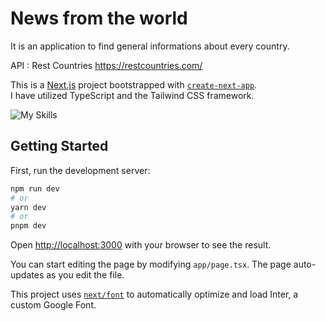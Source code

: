 # News from the world

It is an application to find general informations about every country.

API :
Rest Countries https://restcountries.com/  
  
This is a [Next.js](https://nextjs.org/) project bootstrapped with [`create-next-app`](https://github.com/vercel/next.js/tree/canary/packages/create-next-app).  
I have utilized TypeScript and the Tailwind CSS framework.  

  ![My Skills](https://skillicons.dev/icons?i=typescript,next,tailwind)  
  
## Getting Started
  
First, run the development server:

```bash
npm run dev
# or
yarn dev
# or
pnpm dev
```

Open [http://localhost:3000](http://localhost:3000) with your browser to see the result.

You can start editing the page by modifying `app/page.tsx`. The page auto-updates as you edit the file.

This project uses [`next/font`](https://nextjs.org/docs/basic-features/font-optimization) to automatically optimize and load Inter, a custom Google Font.


